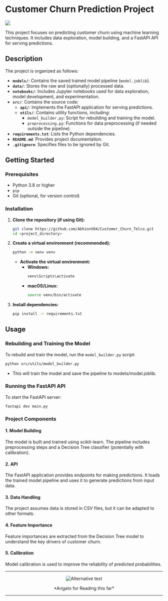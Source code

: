 # Customer Churn Prediction Project

![](https://trianglerice.wordpress.com/wp-content/uploads/2015/01/tumblr_nhk406ny5e1ti2my5o1_5001.gif)

This project focuses on predicting customer churn using machine learning techniques. It includes data exploration, model building, and a FastAPI API for serving predictions.

## Description

The project is organized as follows:

- **`models/`**: Contains the saved trained model pipeline (`model.joblib`).
- **`data/`**: Stores the raw and (optionally) processed data.
- **`notebooks/`**: Includes Jupyter notebooks used for data exploration, model development, and experimentation.
- **`src/`**: Contains the source code:
  - **`api/`**: Implements the FastAPI application for serving predictions.
  - **`utils/`**: Contains utility functions, including:
    - `model_builder.py`: Script for rebuilding and training the model.
    - `preprocessing.py`: Functions for data preprocessing (if needed outside the pipeline).
- **`requirements.txt`**: Lists the Python dependencies.
- **`README.md`**: Provides project documentation.
- **`.gitignore`**: Specifies files to be ignored by Git.

## Getting Started

### Prerequisites

- Python 3.8 or higher
- `pip`
- Git (optional, for version control)

### Installation

1. **Clone the repository (if using Git):**

    ```bash
    git clone https://github.com/AbhinnV04/Customer_Churn_Telco.git
    cd <project_directory>
    ```

2. **Create a virtual environment (recommended):**

    ```bash
    python -m venv venv
    ```

    - **Activate the virtual environment:**
      - **Windows:**
        ```bash
        venv\Scripts\activate
        ```
      - **macOS/Linux:**
        ```bash
        source venv/bin/activate
        ```

3. **Install dependencies:**

    ```bash
    pip install -r requirements.txt
    ```

## Usage

### Rebuilding and Training the Model

To rebuild and train the model, run the `model_builder.py` script:

```bash
python src/utils/model_builder.py
```
- This will train the model and save the pipeline to models/model.joblib.

### Running the FastAPI API
To start the FastAPI server:
```
fastapi dev main.py
```

### Project Components
#### 1. Model Building
The model is built and trained using scikit-learn.
The pipeline includes preprocessing steps and a Decision Tree classifier (potentially with calibration).
#### 2. API
The FastAPI application provides endpoints for making predictions.
It loads the trained model pipeline and uses it to generate predictions from input data.
#### 3. Data Handling
The project assumes data is stored in CSV files, but it can be adapted to other formats.
#### 4. Feature Importance
Feature importances are extracted from the Decision Tree model to understand the key drivers of customer churn.
#### 5. Calibration
Model calibration is used to improve the reliability of predicted probabilities.

---

<div style="text-align: center;">
    <img src="https://media2.giphy.com/media/a6pzK009rlCak/200.gif?cid=6c09b952zrtwcjwop83jxm86d7cin1pwqbwivmg6jej9dngs&ep=v1_gifs_search&rid=200.gif&ct=g" alt="Alternative text">
    <p>*Arigato for Reading this far*</p>
</div>

---

